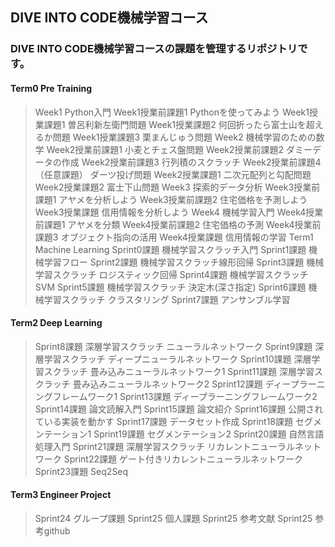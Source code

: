 ## DIVE INTO CODE機械学習コース
### DIVE INTO CODE機械学習コースの課題を管理するリポジトリです。

#### Term0 Pre Training
> Week1 Python入門
> Week1授業前課題1 Pythonを使ってみよう
> Week1授業課題1 曽呂利新左衛門問題
> Week1授業課題2 何回折ったら富士山を超えるか問題
> Week1授業課題3 栗まんじゅう問題
> Week2 機械学習のための数学
> Week2授業前課題1 小麦とチェス盤問題
> Week2授業前課題2 ダミーデータの作成
> Week2授業前課題3 行列積のスクラッチ
> Week2授業前課題4（任意課題） ダーツ投げ問題
> Week2授業課題1 二次元配列と勾配問題
> Week2授業課題2 富士下山問題
> Week3 探索的データ分析
> Week3授業前課題1 アヤメを分析しよう
> Week3授業前課題2 住宅価格を予測しよう
> Week3授業課題 信用情報を分析しよう
> Week4 機械学習入門
> Week4授業前課題1 アヤメを分類
> Week4授業前課題2 住宅価格の予測
> Week4授業前課題3 オブジェクト指向の活用
> Week4授業課題 信用情報の学習
> Term1 Machine Learning
> Sprint0課題 機械学習スクラッチ入門
> Sprint1課題 機械学習フロー
> Sprint2課題 機械学習スクラッチ線形回帰
> Sprint3課題 機械学習スクラッチ ロジスティック回帰
> Sprint4課題 機械学習スクラッチ SVM
> Sprint5課題 機械学習スクラッチ 決定木(深さ指定)
> Sprint6課題 機械学習スクラッチ クラスタリング
> Sprint7課題 アンサンブル学習
#### Term2 Deep Learning
> Sprint8課題 深層学習スクラッチ ニューラルネットワーク
> Sprint9課題 深層学習スクラッチ ディープニューラルネットワーク
> Sprint10課題 深層学習スクラッチ 畳み込みニューラルネットワーク1
> Sprint11課題 深層学習スクラッチ 畳み込みニューラルネットワーク2
> Sprint12課題 ディープラーニングフレームワーク1
> Sprint13課題 ディープラーニングフレームワーク2
> Sprint14課題 論文読解入門
> Sprint15課題 論文紹介
> Sprint16課題 公開されている実装を動かす
> Sprint17課題 データセット作成
> Sprint18課題 セグメンテーション1
> Sprint19課題 セグメンテーション2
> Sprint20課題 自然言語処理入門
> Sprint21課題 深層学習スクラッチ リカレントニューラルネットワーク
> Sprint22課題 ゲート付きリカレントニューラルネットワーク
> Sprint23課題 Seq2Seq
#### Term3 Engineer Project
> Sprint24 グループ課題
> Sprint25 個人課題
> Sprint25 参考文献
> Sprint25 参考github
